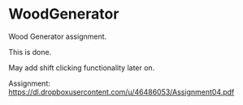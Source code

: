 WoodGenerator
=============

Wood Generator assignment.

This is done.

May add shift clicking functionality later on.

Assignment:
https://dl.dropboxusercontent.com/u/46486053/Assignment04.pdf

